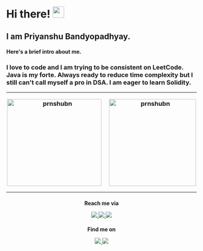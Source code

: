 <h1>Hi there! <img src="https://raw.githubusercontent.com/MartinHeinz/MartinHeinz/master/wave.gif" width="30px">

<h2>I am Priyanshu Bandyopadhyay.

<h4>Here's a brief intro about me.<br>
<h3>I love to code and  I am trying to be consistent on LeetCode. Java is my forte. Always ready to reduce time complexity but I still can't call myself a pro in DSA. I am eager to learn Solidity.
<hr>

<p align="middle">
<img align="middle" height="230" width="250" src="https://github-readme-stats.vercel.app/api/top-langs/?username=prnshubn&theme=nord" alt="prnshubn"/>&nbsp;&nbsp;&nbsp;&nbsp;
<img align="middle" height="230" src="https://github-readme-stats.vercel.app/api?username=prnshubn&&show_icons=true&count_private=true&theme=radical" alt="prnshubn"/>
</p>
<hr>

<h4 align="middle">Reach me via
<p align="middle">
<a href="https://www.linkedin.com/in/prnshubn">
<img src="https://img.shields.io/badge/LinkedIn-blue?style=flat&logo=linkedin&labelColor=blue">
</a>
<a href="mailto:priyanshu.banerjee1311@gmail.com?subject=Hello%20Priyanshu,%20from%20your%20GitHub%20profile">
<img src="https://img.shields.io/badge/-Gmail-red?style=flat&logo=Gmail&labelColor=red&logoColor=white">
</a>
<a href="https://twitter.com/prnshubn">
<img src="https://img.shields.io/badge/-Twitter-blue?style=flat&logo=Twitter&logoColor=white">
</a>
</p>

<h4 align="middle">Find me on
<p align="middle">
<a href="https://leetcode.com/prnshubn">
<img src="https://img.shields.io/badge/-LeetCode-black?style=flat&logo=LeetCode&labelColor=black&logoColor=yellow">
</a>
<a href="https://auth.geeksforgeeks.org/user/prnshubn/practice">
<img src="https://img.shields.io/badge/-GeeksforGeeks-brightgreen?style=flat&logo=GeeksForGeeks&labelColor=brightgreen&logoColor=white">
</a>
</p>
